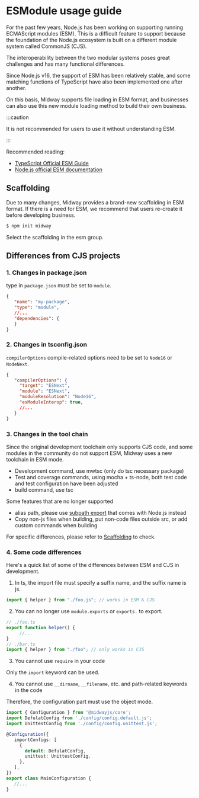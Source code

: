 # ESModule usage guide

For the past few years, Node.js has been working on supporting running ECMAScript modules (ESM). This is a difficult feature to support because the foundation of the Node.js ecosystem is built on a different module system called CommonJS (CJS).

The interoperability between the two modular systems poses great challenges and has many functional differences.

Since Node.js v16, the support of ESM has been relatively stable, and some matching functions of TypeScript have also been implemented one after another.

On this basis, Midway supports file loading in ESM format, and businesses can also use this new module loading method to build their own business.

:::caution

It is not recommended for users to use it without understanding ESM.

:::

Recommended reading:

* [TypeScript Official ESM Guide](https://www.typescriptlang.org/docs/handbook/esm-node.html)
* [Node.js official ESM documentation](https://nodejs.org/api/esm.html)



## Scaffolding

Due to many changes, Midway provides a brand-new scaffolding in ESM format. If there is a need for ESM, we recommend that users re-create it before developing business.

```bash
$ npm init midway
```

Select the scaffolding in the esm group.



## Differences from CJS projects

### 1. Changes in package.json

  type in `package.json` must be set to `module`.

```json
{
   "name": "my-package",
   "type": "module",
   //...
   "dependencies": {
   }
}
```



### 2. Changes in tsconfig.json

`compilerOptions` compile-related options need to be set to `Node16` or `NodeNext`.

```json
{
   "compilerOptions": {
     "target": "ESNext",
     "module": "ESNext",
     "moduleResolution": "Node16",
     "esModuleInterop": true,
     //...
   }
}
```



### 3. Changes in the tool chain

Since the original development toolchain only supports CJS code, and some modules in the community do not support ESM, Midway uses a new toolchain in ESM mode.

* Development command, use mwtsc (only do tsc necessary package)
* Test and coverage commands, using mocha + ts-node, both test code and test configuration have been adjusted
* build command, use tsc

Some features that are no longer supported

* alias path, please use [subpath export](https://nodejs.org/api/packages.html#subpath-exports) that comes with Node.js instead
* Copy non-js files when building, put non-code files outside src, or add custom commands when building

For specific differences, please refer to [Scaffolding](https://github.com/midwayjs/midway-boilerplate/blob/master/v3/midway-framework-koa-esm/boilerplate/_package.json) to check.



### 4. Some code differences

Here's a quick list of some of the differences between ESM and CJS in development.



1. In ts, the import file must specify a suffix name, and the suffix name is js.

```typescript
import { helper } from "./foo.js"; // works in ESM & CJS
```



2. You can no longer use `module.exports` or `exports.` to export.

```typescript
// ./foo.ts
export function helper() {
     //...
}
// ./bar.ts
import { helper } from "./foo"; // only works in CJS
```



3. You cannot use `require` in your code

Only the `import` keyword can be used.



4. You cannot use `__dirname`, `__filename`, etc. and path-related keywords in the code

Therefore, the configuration part must use the object mode.

```typescript
import { Configuration } from '@midwayjs/core';
import DefulatConfig from './config/config.default.js';
import UnittestConfig from './config/config.unittest.js';

@Configuration({
   importConfigs: [
     {
       default: DefulatConfig,
       unittest: UnittestConfig,
     },
   ],
})
export class MainConfiguration {
   //...
}
```